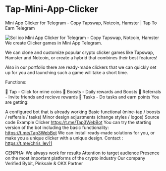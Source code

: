 # Tap-Mini-App-Clicker
Mini App Clicker for Telegram - Copy Tapswap, Notcoin, Hamster | Tap To Earn Telegram

<img src="https://github.com/lehoang11/solana-ico-dapp/blob/5cfd5926e85de9a456b12a9024e335dce24a5625" alt="Sol ico" data-canonical-src="https://github.com/lehoang11/solana-ico-dapp/blob/5cfd5926e85de9a456b12a9024e335dce24a5625/img/icosoldep.PNG" style="max-width: 100%;">
Mini App Clicker for Telegram - Copy Tapswap, Notcoin, Hamster
We create Clicker games in Mini App Telegram.

We can clone and customize popular crypto clicker games like Tapswap, Hamster and Notcoin, or create a hybrid that combines their best features!

Also in our portfolio there are ready-made clickers that we can quickly set up for you and launching such a game will take a short time.

Functions:

🤘 Tap - Click for mine coins
🚀 Boosts - Daily rewards and Boosts
🤝 Referrals - Invite friends and recieve rewards
📝 Tasks - Do tasks and earn points
You are getting:

A configured bot that is already working
Basic functional (mine-tap / boosts / refferals / tasks)
Minor design adjustments (change styles / logos)
Source code
Example Clicker
https://t.me/Tap3WebBot
You can try the starting version of the bot including the basic functionality: https://t.me/Tap3WebBot
We can install ready-made solutions for you, or make you a unique clicker with a unique design.
Contact : https://t.me/chris_lev11

CENPHA:
  We always work for results
  Attention to target audience
  Presence on the most important platforms of the crypto industry
  Our company Verified Bybit, Pinksale & OKX Partner
